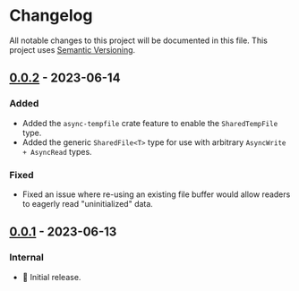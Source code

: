 # Changelog

All notable changes to this project will be documented in this file.
This project uses [Semantic Versioning](https://semver.org/spec/v2.0.0.html).

## [0.0.2] - 2023-06-14

### Added

- Added the `async-tempfile` crate feature to enable the `SharedTempFile`
  type.
- Added the generic `SharedFile<T>` type for use with arbitrary `AsyncWrite + AsyncRead` types.

### Fixed

- Fixed an issue where re-using an existing file buffer would allow readers to
  eagerly read "uninitialized" data.

## [0.0.1] - 2023-06-13

### Internal

- 🎉 Initial release.

[0.0.2]: https://github.com/sunsided/shared-files-rs/releases/tag/0.0.2
[0.0.1]: https://github.com/sunsided/shared-files-rs/releases/tag/0.0.1
